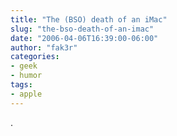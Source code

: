 ```yaml
---
title: "The (BSO) death of an iMac"
slug: "the-bso-death-of-an-imac"
date: "2006-04-06T16:39:00-06:00"
author: "fak3r"
categories:
- geek
- humor
tags:
- apple
---
```


.
